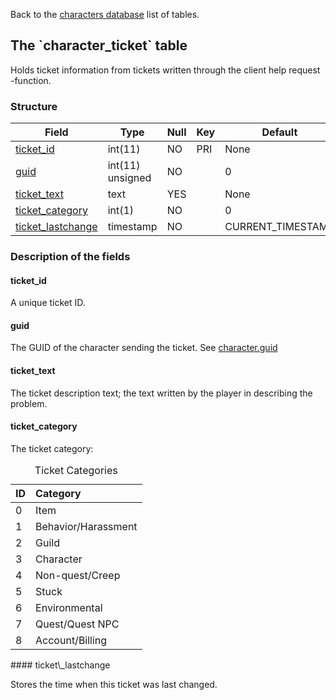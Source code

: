 Back to the [characters database](charactersdb_struct) list of tables.

The \`character\_ticket\` table
-------------------------------

Holds ticket information from tickets written through the client help request -function.

### Structure

| **Field**                                                | **Type**         | **Null** | **Key** | **Default**        | **Extra**       |
|----------------------------------------------------------|------------------|----------|---------|--------------------|-----------------|
| [ticket\_id](Character_ticket#ticket_id)                 | int(11)          | NO       | PRI     | None               | auto\_increment |
| [guid](Character_ticket#guid)                            | int(11) unsigned | NO       |         | 0                  |                 |
| [ticket\_text](Character_ticket#ticket_text)             | text             | YES      |         | None               |                 |
| [ticket\_category](Character_ticket#ticket_category)     | int(1)           | NO       |         | 0                  |                 |
| [ticket\_lastchange](Character_ticket#ticket_lastchange) | timestamp        | NO       |         | CURRENT\_TIMESTAMP |                 |

### Description of the fields

#### ticket\_id

A unique ticket ID.

#### guid

The GUID of the character sending the ticket. See [character.guid](character#guid)

#### ticket\_text

The ticket description text; the text written by the player in describing the problem.

#### ticket\_category

The ticket category:

<table>
<caption>
Ticket Categories

</caption>
<thead>
<tr class="header">
<th align="left">
ID

</th>
<th align="left">
Category

</th>
</tr>
</thead>
<tbody>
<tr class="odd">
<td align="left">
0

</td>
<td align="left">
Item

</td>
</tr>
<tr class="even">
<td align="left">
1

</td>
<td align="left">
Behavior/Harassment

</td>
</tr>
<tr class="odd">
<td align="left">
2

</td>
<td align="left">
Guild

</td>
</tr>
<tr class="even">
<td align="left">
3

</td>
<td align="left">
Character

</td>
</tr>
<tr class="odd">
<td align="left">
4

</td>
<td align="left">
Non-quest/Creep

</td>
</tr>
<tr class="even">
<td align="left">
5

</td>
<td align="left">
Stuck

</td>
</tr>
<tr class="odd">
<td align="left">
6

</td>
<td align="left">
Environmental

</td>
</tr>
<tr class="even">
<td align="left">
7

</td>
<td align="left">
Quest/Quest NPC

</td>
</tr>
<tr class="odd">
<td align="left">
8

</td>
<td align="left">
Account/Billing

</td>
</tr>
</tbody>
</table>
#### ticket\_lastchange

Stores the time when this ticket was last changed.
